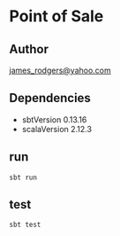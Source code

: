 # Point of Sale

## Author
james_rodgers@yahoo.com

## Dependencies
- sbtVersion 0.13.16
- scalaVersion 2.12.3

## run
`sbt run`

## test
`sbt test`
